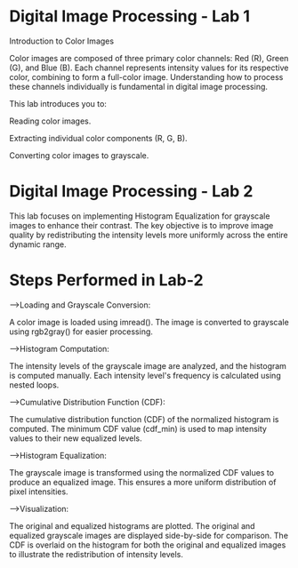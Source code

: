 # Digital Image Processing - Lab 1

Introduction to Color Images

Color images are composed of three primary color channels: Red (R), Green (G), and Blue (B). Each channel represents intensity values for its respective color, combining to form a full-color image. Understanding how to process these channels individually is fundamental in digital image processing.

This lab introduces you to:

Reading color images.

Extracting individual color components (R, G, B).


Converting color images to grayscale.




# Digital Image Processing - Lab 2



This lab focuses on implementing Histogram Equalization for grayscale images to enhance their contrast. The key objective is to improve image quality by redistributing the intensity levels more uniformly across the entire dynamic range.





# Steps Performed in Lab-2





-->Loading and Grayscale Conversion:


A color image is loaded using imread().
The image is converted to grayscale using rgb2gray() for easier processing.



-->Histogram Computation:


The intensity levels of the grayscale image are analyzed, and the histogram is computed manually.
Each intensity level's frequency is calculated using nested loops.



-->Cumulative Distribution Function (CDF):


The cumulative distribution function (CDF) of the normalized histogram is computed.
The minimum CDF value (cdf_min) is used to map intensity values to their new equalized levels.



-->Histogram Equalization:


The grayscale image is transformed using the normalized CDF values to produce an equalized image.
This ensures a more uniform distribution of pixel intensities.



-->Visualization:


The original and equalized histograms are plotted.
The original and equalized grayscale images are displayed side-by-side for comparison.
The CDF is overlaid on the histogram for both the original and equalized images to illustrate the redistribution of intensity levels.









